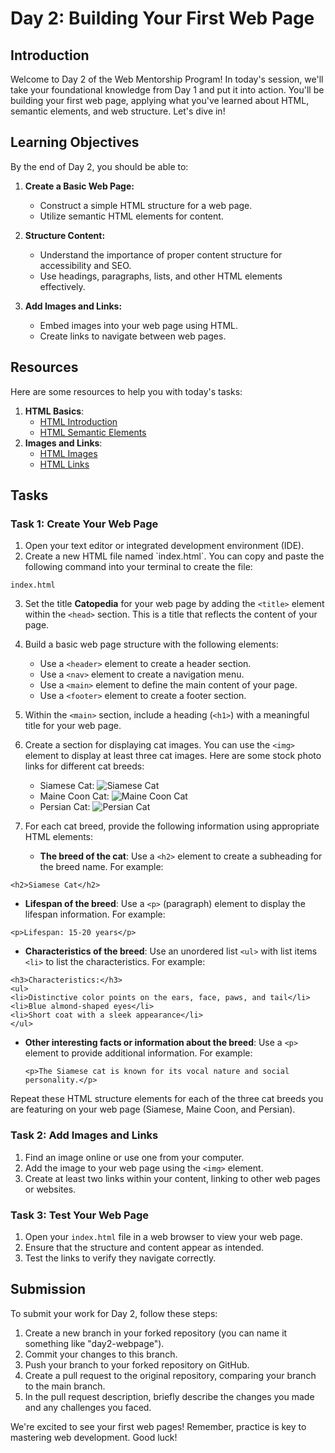 # Day 2: Building Your First Web Page

## Introduction

Welcome to Day 2 of the Web Mentorship Program! In today's session, we'll take your foundational knowledge from Day 1 and put it into action. You'll be building your first web page, applying what you've learned about HTML, semantic elements, and web structure. Let's dive in!

## Learning Objectives

By the end of Day 2, you should be able to:

1. **Create a Basic Web Page:**

   - Construct a simple HTML structure for a web page.
   - Utilize semantic HTML elements for content.

2. **Structure Content:**

   - Understand the importance of proper content structure for accessibility and SEO.
   - Use headings, paragraphs, lists, and other HTML elements effectively.

3. **Add Images and Links:**
   - Embed images into your web page using HTML.
   - Create links to navigate between web pages.

## Resources

Here are some resources to help you with today's tasks:

1. **HTML Basics**:
   - [HTML Introduction](https://www.w3schools.com/html/html_intro.asp)
   - [HTML Semantic Elements](https://developer.mozilla.org/en-US/docs/Web/HTML/Element)
2. **Images and Links**:
   - [HTML Images](https://www.w3schools.com/html/html_images.asp)
   - [HTML Links](https://www.w3schools.com/html/html_links.asp)

## Tasks

### Task 1: Create Your Web Page

1. Open your text editor or integrated development environment (IDE).
2. Create a new HTML file named \`index.html\`. You can copy and paste the following command into your terminal to create the file:

```
index.html
```

3. Set the title **Catopedia** for your web page by adding the `<title>` element within the `<head>` section. This is a title that reflects the content of your page.
4. Build a basic web page structure with the following elements:
   - Use a `<header>` element to create a header section.
   - Use a `<nav>` element to create a navigation menu.
   - Use a `<main>` element to define the main content of your page.
   - Use a `<footer>` element to create a footer section.
5. Within the `<main>` section, include a heading (`<h1>`) with a meaningful title for your web page.
6. Create a section for displaying cat images. You can use the `<img>` element to display at least three cat images. Here are some stock photo links for different cat breeds:
   - Siamese Cat: ![Siamese Cat](https://encrypted-tbn1.gstatic.com/images?q=tbn:ANd9GcST4vFqkon9beoNKaEGwJsaFJTR7l61rtMhYJgvHEWuc0QT5ajF)
   - Maine Coon Cat: ![Maine Coon Cat](https://media.istockphoto.com/id/819476630/photo/portrait-of-maine-coon-cat-on-black-background.jpg?s=612x612&w=0&k=20&c=-LjNMvz5RQOIczZS3QhI0ElDyi8a2esqbB-OT8QLkak=)
   - Persian Cat: ![Persian Cat](https://media.istockphoto.com/id/1135793728/photo/white-persian-cats.jpg?s=612x612&w=0&k=20&c=UeroNOVgXc3wUrR_tIBhT1uH_iAoH_ZZo9I95_L-mqU=)
7. For each cat breed, provide the following information using appropriate HTML elements:

   - **The breed of the cat**: Use a `<h2>` element to create a subheading for the breed name. For example:

```
<h2>Siamese Cat</h2>
```

- **Lifespan of the breed**: Use a `<p>` (paragraph) element to display the lifespan information. For example:

```
<p>Lifespan: 15-20 years</p>
```

- **Characteristics of the breed**: Use an unordered list `<ul>` with list items `<li>` to list the characteristics. For example:

```
<h3>Characteristics:</h3>
<ul>
<li>Distinctive color points on the ears, face, paws, and tail</li>
<li>Blue almond-shaped eyes</li>
<li>Short coat with a sleek appearance</li>
</ul>
```

- **Other interesting facts or information about the breed**: Use a `<p>` element to provide additional information. For example:
  ```
  <p>The Siamese cat is known for its vocal nature and social personality.</p>
  ```

Repeat these HTML structure elements for each of the three cat breeds you are featuring on your web page (Siamese, Maine Coon, and Persian).

### Task 2: Add Images and Links

1. Find an image online or use one from your computer.
2. Add the image to your web page using the `<img>` element.
3. Create at least two links within your content, linking to other web pages or websites.

### Task 3: Test Your Web Page

1. Open your `index.html` file in a web browser to view your web page.
2. Ensure that the structure and content appear as intended.
3. Test the links to verify they navigate correctly.

## Submission

To submit your work for Day 2, follow these steps:

1. Create a new branch in your forked repository (you can name it something like "day2-webpage").
2. Commit your changes to this branch.
3. Push your branch to your forked repository on GitHub.
4. Create a pull request to the original repository, comparing your branch to the main branch.
5. In the pull request description, briefly describe the changes you made and any challenges you faced.

We're excited to see your first web pages! Remember, practice is key to mastering web development. Good luck!

```

```
